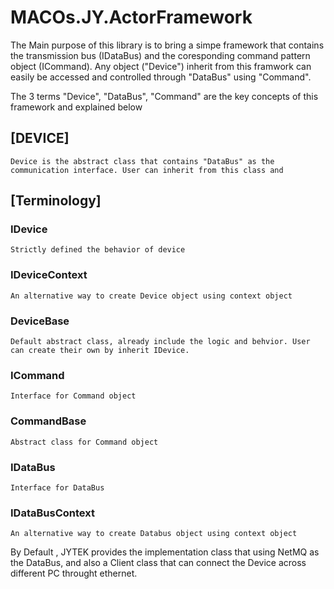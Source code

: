 # MACOs.JY.ActorFramework

The Main purpose of this library is to bring a simpe framework that contains the transmission bus (IDataBus) and the coresponding command pattern object (ICommand). Any object ("Device") inherit from this framwork can easily  be accessed and controlled through "DataBus" using "Command".

The 3 terms "Device", "DataBus", "Command" are the key concepts of this framework and  explained below

## [DEVICE]
	Device is the abstract class that contains "DataBus" as the communication interface. User can inherit from this class and 

## [Terminology]
### IDevice
	Strictly defined the behavior of device
### IDeviceContext
	An alternative way to create Device object using context object
### DeviceBase
	Default abstract class, already include the logic and behvior. User can create their own by inherit IDevice.

### ICommand
	Interface for Command object
### CommandBase
	Abstract class for Command object

### IDataBus
	Interface for DataBus
### IDataBusContext
	An alternative way to create Databus object using context object

By Default , JYTEK provides the implementation class that using NetMQ as the DataBus, and also a Client class that can connect the Device across different PC throught ethernet.

